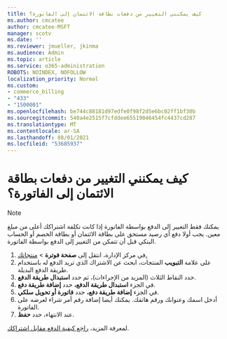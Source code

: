 ```yaml
---
title: كيف يمكنني التغيير من دفعات بطاقة الائتمان إلى الفاتورة؟
ms.author: cmcatee
author: cmcatee-MSFT
manager: scotv
ms.date: ''
ms.reviewer: jmueller, jkinma
ms.audience: Admin
ms.topic: article
ms.service: o365-administration
ROBOTS: NOINDEX, NOFOLLOW
localization_priority: Normal
ms.custom:
- commerce_billing
- "433"
- "1500001"
ms.openlocfilehash: be744c88181d97edfe0f98f2d5e6bc02ff1bf30b
ms.sourcegitcommit: 540a4e2515f7cfddee65519046454fc4437cd287
ms.translationtype: MT
ms.contentlocale: ar-SA
ms.lasthandoff: 08/01/2021
ms.locfileid: "53685937"
---
```

# <a name="how-do-i-change-from-credit-card-payments-to-invoice"></a>كيف يمكنني التغيير من دفعات بطاقة الائتمان إلى الفاتورة؟

> [!NOTE]
> يمكنك فقط التغيير إلى الدفع بواسطة الفاتورة إذا كانت تكلفة اشتراكك أعلى من مبلغ معين. يجب أولا دفع أي رصيد مستحق على بطاقة الائتمان أو بطاقة الخصم أو الحساب البنكي قبل أن تتمكن من التغيير إلى الدفع بواسطة الفاتورة.

1. في مركز الإدارة، انتقل إلى **صفحة فوترة**  >  [منتجاتك.](https://go.microsoft.com/fwlink/p/?linkid=842054)
2. على علامة **التبويب** المنتجات، ابحث عن الاشتراك الذي تريد الدفع له باستخدام طريقة الدفع البديلة.
3. حدد النقاط الثلاث (المزيد من الإجراءات)، ثم حدد **استبدال طريقة الدفع**.
4. في الجزء **استبدال طريقة الدفع،** حدد **إضافة طريقة دفع**.
5. في الجزء **إضافة طريقة دفع،** حدد **فاتورة أو تحويل سلكي**.
6. أدخل اسمك وعنوانك ورقم هاتفك. يمكنك أيضا إضافة رقم أمر شراء لعرضه على الفاتورة.
7. عند الانتهاء، حدد **حفظ**.

لمعرفة المزيد، [راجع كيفية الدفع مقابل اشتراكك](/microsoft-365/commerce/billing-and-payments/pay-for-your-subscription).